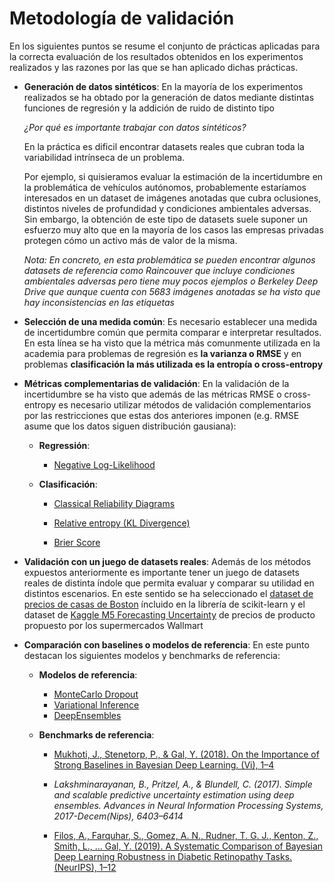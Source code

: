 # Metodología de validación 

En los siguientes puntos se resume el conjunto de prácticas aplicadas para la correcta evaluación de los resultados obtenidos en los experimentos realizados y las razones por las que se han aplicado dichas prácticas.

* **Generación de datos sintéticos**: En la mayoría de los experimentos realizados se ha obtado por la generación de datos mediante distintas funciones de regresión y la addición de ruido de distinto tipo

    *¿Por qué es importante trabajar con datos sintéticos?*

    En la práctica es dificil encontrar datasets reales que cubran toda la variabilidad intrínseca de un problema. 

    Por ejemplo, si quisieramos evaluar la estimación de la incertidumbre en la problemática de vehículos autónomos, probablemente estaríamos interesados en un dataset de imágenes anotadas que cubra oclusiones, distintos niveles de profundidad y condiciones ambientales adversas. Sin embargo, la obtención de este tipo de datasets suele suponer un esfuerzo muy alto que en la mayoría de los casos las empresas privadas protegen cómo un activo más de valor de la misma.

    *Nota: En concreto, en esta problemática se pueden encontrar algunos datasets de referencia como Raincouver que incluye condiciones ambientales adversas pero tiene muy pocos ejemplos o Berkeley Deep Drive que aunque cuenta con 5683 imágenes anotadas se ha visto que hay inconsistencias en las etiquetas*


* **Selección de una medida común**: Es necesario establecer una medida de incertidumbre común que permita comparar e interpretar resultados. En esta línea se ha visto que la métrica más comunmente utilizada en la academia para problemas de regresión es **la varianza o RMSE** y en problemas **clasificación la más utilizada es la entropía o cross-entropy**


* **Métricas complementarias de validación**: En la validación de la incertidumbre se ha visto que además de las métricas RMSE o cross-entropy es necesario utilizar métodos de validación complementarios por las restricciones que estas dos anteriores imponen (e.g. RMSE asume que los datos siguen distribución gausiana):

    * **Regressión**:

        * [Negative Log-Likelihood](https://medium.com/deeplearningmadeeasy/negative-log-likelihood-6bd79b55d8b6)

    * **Clasificación**: 
        * [Classical Reliability Diagrams](https://towardsdatascience.com/introduction-to-reliability-diagrams-for-probability-calibration-ed785b3f5d44)

        * [Relative entropy (KL Divergence)](https://machinelearningmastery.com/cross-entropy-for-machine-learning/)

        * [Brier Score](https://statisticaloddsandends.wordpress.com/2019/12/29/what-is-a-brier-score/)


* **Validación con un juego de datasets reales**: Además de los métodos expuestos anteriormente es importante tener un juego de datasets reales de distinta índole que permita evaluar y comparar  su utilidad en distintos escenarios. En este sentido se ha seleccionado el [dataset de precios de casas de Boston](https://scikit-learn.org/stable/modules/generated/sklearn.datasets.load_boston.html)  íncluido en la librería de scikit-learn y el dataset de [Kaggle M5 Forecasting Uncertainty](https://www.kaggle.com/c/m5-forecasting-uncertainty) de precios de producto propuesto por los supermercados Wallmart

* **Comparación con baselines o modelos de referencia**: En este punto destacan los siguientes modelos y benchmarks de referencia:

    * **Modelos de referencia**:
        * [MonteCarlo Dropout](https://medium.com/@ahmdtaha/dropout-as-a-bayesian-approximation-representing-model-uncertainty-in-deep-learning-7a2e49e64a15)
        * [Variational Inference](https://medium.com/@jonathan_hui/machine-learning-variational-inference-273d8e6480bb)
        * [DeepEnsembles](https://arxiv.org/abs/1912.02757)

    * **Benchmarks de referencia**: 

        * [Mukhoti, J., Stenetorp, P., & Gal, Y. (2018). On the Importance of Strong Baselines in Bayesian Deep Learning. (Vi), 1–4](http://arxiv.org/abs/1811.09385)

        * *Lakshminarayanan, B., Pritzel, A., & Blundell, C. (2017). Simple and scalable predictive uncertainty estimation using deep ensembles. Advances in Neural Information Processing Systems, 2017-Decem(Nips), 6403–6414*

        * [Filos, A., Farquhar, S., Gomez, A. N., Rudner, T. G. J., Kenton, Z., Smith, L., … Gal, Y. (2019). A Systematic Comparison of Bayesian Deep Learning Robustness in Diabetic Retinopathy Tasks. (NeurIPS), 1–12](http://arxiv.org/abs/1912.10481)



